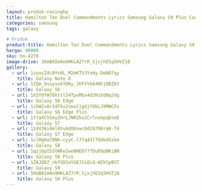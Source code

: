 ```yaml
---
layout: produk-casinghp
title: Hamilton Ten Duel Commandments Lyrics Samsung Galaxy S9 Plus Case
categories: samsung
tags: galaxy

# Produk
product-title: Hamilton Ten Duel Commandments Lyrics Samsung Galaxy S9 Plus Case
harga: 90000
sku: hn-4278
image-drive: 1KmBAImAo9HKLAZ7rR_SjxjhESq5HVZjB
gallery:
  - url: 1zoxcZ4c0Yn0L_M2mKTVJYxHy-DeNO7qy
    title: Galaxy Note 8
  - url: 1IQm_9suyuxkYDKy_1KFVYb64NtjDBZkY
    title: Galaxy S6
  - url: 1k5Y0YW78kttl54TpvMbx4d2HzXd0qJdg
    title: Galaxy S6 Edge
  - url: 1ikW2vArIdF6x2vwsCigXjYOkLJ9MWCFz
    title: Galaxy S6 Edge Plus
  - url: 1tYaXC5SmyZHrLJNRZko2CrlnxmpqEoeE
    title: Galaxy S7
  - url: 12dV36i4mlkhvAdO6xwc0dIA7R8rq6-T4
    title: Galaxy S7 Edge
  - url: 1clHqHa78Nh-cyyC-l7fq43l76Ob4Xzkm
    title: Galaxy S8
  - url: 1qzjbpISSVWRe2we8NE6Y7fDu89pBKiBN
    title: Galaxy S8 Plus
  - url: 1ZAJQDZ_nkfGD2eYGEJSi0iQ-WZk5pBST
    title: Galaxy S9
  - url: 1KmBAImAo9HKLAZ7rR_SjxjhESq5HVZjB
    title: Galaxy S9 Plus
---
```

